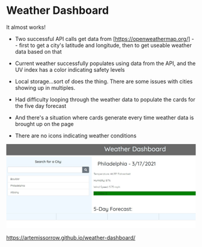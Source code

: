 # Weather Dashboard

It almost works!

- Two successful API calls get data from [https://openweathermap.org/] -- first to get a city's latitude and longitude, then to get useable weather data based on that
- Current weather successfully populates using data from the API, and the UV index has a color indicating safety levels

- Local storage...sort of does the thing. There are some issues with cities showing up in multiples.

- Had difficulty looping through the weather data to populate the cards for the five day forecast

- And there's a situation where cards generate every time weather data is brought up on the page

- There are no icons indicating weather conditions

![screenshot](./assets/Screenshot20210317.jpg)

https://artemissorrow.github.io/weather-dashboard/